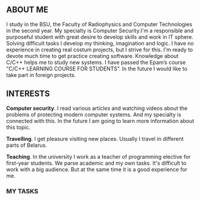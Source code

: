 
## ABOUT ME

  I study in the BSU, the Faculty of Radiophysics and Computer Technologies in the second year. My specialty is Computer Security.I'm a responsible and purposeful student with great desire to develop skills and work in IT sphere. Solving difficult tasks I develop my thinking, imagination and logic. I have no experience in creating real costum projects, but I strive for this. I'm ready to devote much time to get practice creating software. Knowledge about C/C++ helps me to study new systems. I have passed the Epam’s course “C/C++ LEARNING COURSE FOR STUDENTS”. In the future I would like to take part in foreign projects.

## INTERESTS

**Computer security**. I read various articles and watching videos about the problems of protecting modern computer systems. And my specialty is connected with this. In the future I am going to learn more information about this topic. 

**Travelling**. I get pleasure visiting new places. Usually I travel in different parts of Belarus. 

**Teaching**. In the university I work as a teacher of programming elective for first-year students. We parse academic and my own tasks. It's difficult to work with a big audience. But at the same time it is a good experience for me. 

### MY TASKS
